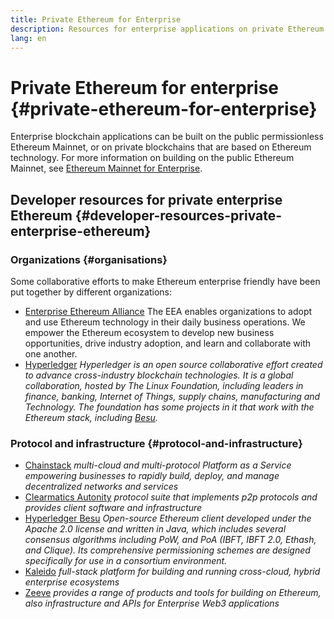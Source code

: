 ```yaml
---
title: Private Ethereum for Enterprise
description: Resources for enterprise applications on private Ethereum blockchains.
lang: en
---
```


# Private Ethereum for enterprise {#private-ethereum-for-enterprise}

Enterprise blockchain applications can be built on the public permissionless Ethereum Mainnet, or on private blockchains that are based on Ethereum technology. For more information on building on the public Ethereum Mainnet, see [Ethereum Mainnet for Enterprise](/enterprise/).

## Developer resources for private enterprise Ethereum {#developer-resources-private-enterprise-ethereum}

### Organizations {#organisations}

Some collaborative efforts to make Ethereum enterprise friendly have been put together by different organizations:

- [Enterprise Ethereum Alliance](https://entethalliance.org/)
  The EEA enables organizations to adopt and use Ethereum technology in their daily business operations. We empower the Ethereum ecosystem to develop new business opportunities, drive industry adoption, and learn and collaborate with one another.
- [Hyperledger](https://hyperledger.org)
  _Hyperledger is an open source collaborative effort created to advance cross-industry blockchain technologies. It is a global collaboration, hosted by The Linux Foundation, including leaders in finance, banking, Internet of Things, supply chains, manufacturing and Technology. The foundation has some projects in it that work with the Ethereum stack, including [Besu](https://www.hyperledger.org/use/besu)._

### Protocol and infrastructure {#protocol-and-infrastructure}

- [Chainstack](https://chainstack.com/) _multi-cloud and multi-protocol Platform as a Service empowering businesses to rapidly build, deploy, and manage decentralized networks and services_
- [Clearmatics Autonity](https://www.clearmatics.com/about/) _protocol suite that implements p2p protocols and provides client software and infrastructure_
- [Hyperledger Besu](https://www.hyperledger.org/use/besu) _Open-source Ethereum client developed under the Apache 2.0 license and written in Java, which includes several consensus algorithms including PoW, and PoA (IBFT, IBFT 2.0, Ethash, and Clique). Its comprehensive permissioning schemes are designed specifically for use in a consortium environment._
- [Kaleido](https://kaleido.io/) _full-stack platform for building and running cross-cloud, hybrid enterprise ecosystems_
- [Zeeve](https://www.zeeve.io/) _provides a range of products and tools for building on Ethereum, also infrastructure and APIs for Enterprise Web3 applications_
